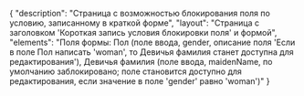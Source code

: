 {
"description": "Страница с возможностью блокирования поля по условию, записанному в краткой форме",
"layout": "Страница с заголовком 'Короткая запись условия блокировки поля' и формой",
"elements": "Поля формы: Пол (поле ввода, gender, описание поля 'Если в поле Пол написать 'woman', то Девичья фамилия станет доступна для редактирования'),
Девичья фамилия (поле ввода, maidenName, по умолчанию заблокировано; поле становится доступно для редактирования, если значение в поле 'gender' равно 'woman')"
}